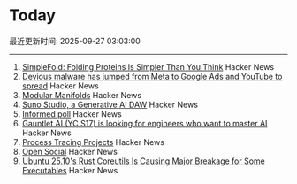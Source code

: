 # Today

最近更新时间: 2025-09-27 03:03:00

--- 
1. [SimpleFold: Folding Proteins Is Simpler Than You Think](https://github.com/apple/ml-simplefold) Hacker News
2. [Devious malware has jumped from Meta to Google Ads and YouTube to spread](https://www.techradar.com/pro/security/this-devious-malware-has-jumped-from-meta-over-to-google-ads-and-youtube-to-spread-heres-how-to-stay-safe) Hacker News
3. [Modular Manifolds](https://thinkingmachines.ai/blog/modular-manifolds/) Hacker News
4. [Suno Studio, a Generative AI DAW](https://suno.com/studio-welcome) Hacker News
5. [Informed poll](https://pigweed.dev/pw_async2/informed_poll.html) Hacker News
6. [Gauntlet AI (YC S17) is looking for engineers who want to master AI](https://apply.gauntletai.com/) Hacker News
7. [Process Tracing Projects](https://github.com/oils-for-unix/oils/wiki/Process-Tracing-Projects) Hacker News
8. [Open Social](https://overreacted.io/open-social/) Hacker News
9. [Ubuntu 25.10's Rust Coreutils Is Causing Major Breakage for Some Executables](https://www.phoronix.com/news/Ubuntu-25.10-Coreutils-Makeself) Hacker News
